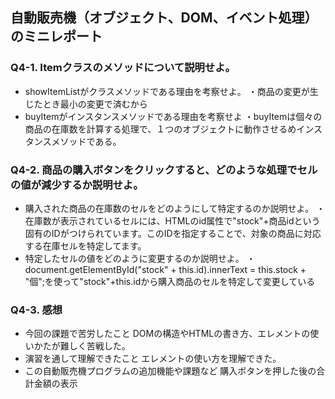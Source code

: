 ## 自動販売機（オブジェクト、DOM、イベント処理）のミニレポート
### Q4-1. Itemクラスのメソッドについて説明せよ。
* showItemListがクラスメソッドである理由を考察せよ。
・商品の変更が生じたとき最小の変更で済むから
* buyItemがインスタンスメソッドである理由を考察せよ
・buyItemは個々の商品の在庫数を計算する処理で、１つのオブジェクトに動作させるめインスタンスメソッドである。
### Q4-2. 商品の購入ボタンをクリックすると、どのような処理でセルの値が減少するか説明せよ。
* 購入された商品の在庫数のセルをどのようにして特定するのか説明せよ。
・在庫数が表示されているセルには、HTMLのid属性で"stock"+商品idという固有のIDがつけられています。このIDを指定することで、対象の商品に対応する在庫セルを特定してます。
* 特定したセルの値をどのように変更するのか説明せよ。
・document.getElementById("stock" + this.id).innerText = this.stock + "個";を使って"stock"+this.idから購入商品のセルを特定して変更している
### Q4-3. 感想
* 今回の課題で苦労したこと
DOMの構造やHTMLの書き方、エレメントの使いかたが難しく苦戦した。
* 演習を通して理解できたこと
エレメントの使い方を理解できた。
* この自動販売機プログラムの追加機能や課題など
購入ボタンを押した後の合計金額の表示